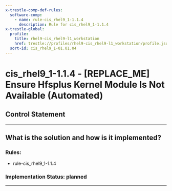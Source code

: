 ```yaml
---
x-trestle-comp-def-rules:
  software-comp:
    - name: rule-cis_rhel9_1-1.1.4
      description: Rule for cis_rhel9_1-1.1.4
x-trestle-global:
  profile:
    title: rhel9-cis_rhel9-l1_workstation
    href: trestle://profiles/rhel9-cis_rhel9-l1_workstation/profile.json
  sort-id: cis_rhel9_1-01.01.04
---
```


# cis_rhel9_1-1.1.4 - \[REPLACE_ME\] Ensure Hfsplus Kernel Module Is Not Available (Automated)

## Control Statement

______________________________________________________________________

## What is the solution and how is it implemented?

<!-- For implementation status enter one of: implemented, partial, planned, alternative, not-applicable -->

<!-- Note that the list of rules under ### Rules: is read-only and changes will not be captured after assembly to JSON -->

<!-- Add control implementation description here for control: cis_rhel9_1-1.1.4 -->

### Rules:

  - rule-cis_rhel9_1-1.1.4

### Implementation Status: planned

______________________________________________________________________
